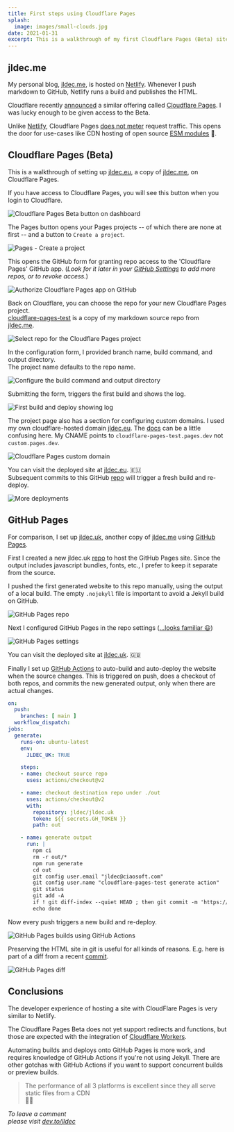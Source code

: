 ```yaml
---
title: First steps using Cloudflare Pages
splash:
  image: images/small-clouds.jpg
date: 2021-01-31
excerpt: This is a walkthrough of my first Cloudflare Pages (Beta) site, and a comparison with GitHub Pages.
---
```


## jldec.me

My personal blog, [jldec.me](https://jldec.me), is hosted on [Netlify](https://netlify.com). Whenever I push markdown to GitHub, Netlify runs a build and publishes the HTML.

Cloudflare recently [announced](https://blog.cloudflare.com/cloudflare-pages/) a similar offering called [Cloudflare Pages](https://pages.cloudflare.com/). I was lucky enough to be given access to the Beta.

Unlike [Netlify](https://www.netlify.com/pricing/#features), Cloudflare Pages [does not meter](https://pages.cloudflare.com/#pricing) request traffic. This opens the door for use-cases like CDN hosting of open source [ESM modules](migrating-from-cjs-to-esm) 🤔.

## Cloudflare Pages (Beta)

This is a walkthrough of setting up [jldec.eu](https://jldec.eu), a copy of [jldec.me](https://jldec.me), on Cloudflare Pages.

If you have access to Cloudflare Pages, you will see this button when you login to Cloudflare.

![Cloudflare Pages Beta button on dashboard](images/cf-pages-beta.png)

The Pages button opens your Pages projects -- of which there are none at first -- and a button to `Create a project`.

![Pages - Create a project](images/cf-pages-create-a-project.png)

 This opens the GitHub form for granting repo access to the 'Cloudflare Pages' GitHub app. (_Look for it later in your [GitHub Settings](https://github.com/settings/installations) to add more repos, or to revoke access._)

![Authorize Cloudflare Pages app on GitHub](images/cf-pages-github-app.png)

Back on Cloudflare, you can choose the repo for your new Cloudflare Pages project.  
[cloudflare-pages-test](https://github.com/jldec/cloudflare-pages-test) is a copy of my markdown source repo from [jldec.me](https://jldec.me).

![Select repo for the Cloudflare Pages project](images/cf-pages-select-repo.png)

In the configuration form, I provided branch name, build command, and output directory.  
The project name defaults to the repo name.

![Configure the build command and output directory](images/cf-pages-configure-build.png)

Submitting the form, triggers the first build and shows the log.

![First build and deploy showing log](images/cf-pages-build-log.png)

The project page also has a section for configuring custom domains. I used my own cloudflare-hosted domain [jldec.eu](https://jldec.eu). The [docs](https://developers.cloudflare.com/pages/getting-started#add-a-custom-cname-record) can be a little confusing here. My CNAME points to `cloudflare-pages-test.pages.dev` not `custom.pages.dev`.

![Cloudflare Pages custom domain](images/cf-pages-custom-domain.png)

You can visit the deployed site at [jldec.eu](https://jldec.eu). 🇪🇺  
Subsequent commits to this GitHub [repo](https://github.com/jldec/cloudflare-pages-test) will trigger a fresh build and re-deploy.

![More deployments](images/cf-pages-deployments.png)

## GitHub Pages

For comparison, I set up [jldec.uk](https://jldec.uk), another copy of [jldec.me](https://jldec.me) using [GitHub Pages](https://pages.github.com).

First I created a new jldec.uk [repo](https://github.com/jldec/jldec.uk/) to host the GitHub Pages site. Since the output includes javascript bundles, fonts, etc., I prefer to keep it separate from the source.

I pushed the first generated website to this repo manually, using the output of a local build. The empty `.nojekyll` file is important to avoid a Jekyll build on GitHub.

![GitHub Pages repo](images/gh-pages-repo.png)

Next I configured GitHub Pages in the repo settings ([...looks familiar 😃](https://github.blog/2016-08-17-simpler-github-pages-publishing/))

![GitHub Pages settings](images/gh-pages-settings.png)

You can visit the deployed site at [jldec.uk](https://jldec.uk). 🇬🇧  

Finally I set up [GitHub Actions](https://github.com/jldec/cloudflare-pages-test/blob/main/.github/workflows/generate.yaml) to auto-build and auto-deploy the website when the source changes. This is triggered on push, does a checkout of both repos, and commits the new generated output, only when there are actual changes.

```yaml
on:
  push:
    branches: [ main ]
  workflow_dispatch:
jobs:
  generate:
    runs-on: ubuntu-latest
    env:
      JLDEC_UK: TRUE

    steps:
    - name: checkout source repo
      uses: actions/checkout@v2

    - name: checkout destination repo under ./out
      uses: actions/checkout@v2
      with:
        repository: jldec/jldec.uk
        token: ${{ secrets.GH_TOKEN }}
        path: out

    - name: generate output
      run: |
        npm ci
        rm -r out/*
        npm run generate
        cd out
        git config user.email "jldec@ciaosoft.com"
        git config user.name "cloudflare-pages-test generate action"
        git status
        git add -A
        if ! git diff-index --quiet HEAD ; then git commit -m 'https://github.com/jldec/cloudflare-pages-test/actions/runs/${{ github.run_id }}' && git push ; fi
        echo done
```
Now every push triggers a new build and re-deploy.

![GitHub Pages builds using GitHub Actions](images/gh-pages-builds.png)

Preserving the HTML site in git is useful for all kinds of reasons. E.g. here is part of a diff from a recent [commit](https://github.com/jldec/jldec.uk/commit/0efb3e73ea2de797f9201b69803c70299be05a28).

![GitHub Pages diff](images/gh-pages-diff.png)

## Conclusions

The developer experience of hosting a site with CloudFlare Pages is very similar to Netlify.

The Cloudflare Pages Beta does not yet support redirects and functions, but those are expected with the integration of [Cloudflare Workers](https://workers.cloudflare.com).

Automating builds and deploys onto GitHub Pages is more work, and requires knowledge of GitHub Actions if you're not using Jekyll. There are other gotchas with GitHub Actions if you want to support concurrent builds or preview builds.

> The performance of all 3 platforms is excellent since they all serve static files from a CDN  
> 🏃‍♀️


_To leave a comment  
please visit [dev.to/jldec](https://dev.to/jldec/first-steps-using-cloudflare-pages-40gp)_


